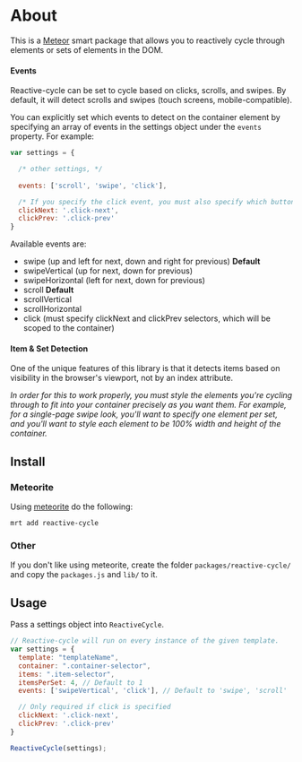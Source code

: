 # About
This is a [Meteor](http://meteor.com/) smart package that allows you to reactively cycle
through elements or sets of elements in the DOM.

#### Events
Reactive-cycle can be set to cycle based on clicks, scrolls, and swipes. By default, it will
detect scrolls and swipes (touch screens, mobile-compatible).

You can explicitly set which events to detect on the container element by specifying an array
of events in the settings object under the `events` property. For example:

```javascript
var settings = {

  /* other settings, */
  
  events: ['scroll', 'swipe', 'click'],

  /* If you specify the click event, you must also specify which buttons to use */
  clickNext: '.click-next',
  clickPrev: '.click-prev'
}

```

Available events are:

* swipe (up and left for next, down and right for previous) __Default__
* swipeVertical (up for next, down for previous)
* swipeHorizontal (left for next, down for previous)
* scroll __Default__
* scrollVertical
* scrollHorizontal
* click (must specify clickNext and clickPrev selectors, which will be scoped to the container)

#### Item & Set Detection
One of the unique features of this library is that it detects items based on visibility in
the browser's viewport, not by an index attribute.

_In order for this to work properly, you must style the elements you're cycling through to
fit into your container precisely as you want them. For example, for a single-page swipe
look, you'll want to specify one element per set, and you'll want to style each element
to be 100% width and height of the container._

## Install

### Meteorite
Using [meteorite](http://oortcloud.github.io/meteorite/) do the following:
```
mrt add reactive-cycle
```

### Other
If you don't like using meteorite, create the folder `packages/reactive-cycle/` and copy the `packages.js` and `lib/` to it.

## Usage

Pass a settings object into `ReactiveCycle`.

```javascript
// Reactive-cycle will run on every instance of the given template.
var settings = {
  template: "templateName",
  container: ".container-selector",
  items: ".item-selector",
  itemsPerSet: 4, // Default to 1
  events: ['swipeVertical', 'click'], // Default to 'swipe', 'scroll'

  // Only required if click is specified
  clickNext: '.click-next',
  clickPrev: '.click-prev'
}

ReactiveCycle(settings);
```
